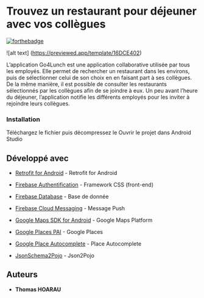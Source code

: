 # Trouvez un restaurant pour déjeuner avec vos collègues

[![forthebadge](http://forthebadge.com/images/badges/built-with-love.svg)](http://forthebadge.com)  

![alt text] (https://previewed.app/template/16DCE402)

L’application Go4Lunch est une application collaborative utilisée par tous les employés. Elle permet de rechercher un restaurant dans les environs, puis de sélectionner celui de son choix en en faisant part à ses collègues. De la même manière, il est possible de consulter les restaurants sélectionnés par les collègues afin de se joindre à eux. Un peu avant l’heure du déjeuner, l’application notifie les différents employés pour les inviter à rejoindre leurs collègues.

### Installation

Téléchargez le fichier puis décompressez le
Ouvrir le projet dans Android Studio

## Développé avec

* [Retrofit for Android](https://square.github.io/retrofit/) - Retrofit for Android

* [Firebase Authentification](https://firebase.google.com/) - Framework CSS (front-end)
* [Firebase Database](https://firebase.google.com/) - Base de donnée
* [Firebase Cloud Messaging](https://firebase.google.com/) - Message Push

* [Google Maps SDK for Android](https://developers.google.com/maps/documentation/android-sdk/start?hl=fr) - Google Maps Platform
* [Google Places PAI](https://cloud.google.com/maps-platform/places?hl=fr) - Google Places
* [Google Place Autocomplete](https://developers.google.com/maps/documentation/places/android-sdk/autocomplete#get_place_predictions_programmatically) - Place Autocomplete

* [JsonSchema2Pojo](https://www.jsonschema2pojo.org/) - Json2Pojo

## Auteurs

* **Thomas HOARAU** 


